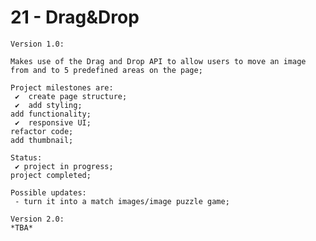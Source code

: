 # 21 - Drag&Drop

    Version 1.0:

    Makes use of the Drag and Drop API to allow users to move an image from and to 5 predefined areas on the page;

    Project milestones are:
     ✔  create page structure;
     ✔  add styling;
    add functionality;
     ✔  responsive UI;
    refactor code;
    add thumbnail;

    Status:
     ✔ project in progress;
    project completed;

    Possible updates:
     - turn it into a match images/image puzzle game;

    Version 2.0:
    *TBA*
